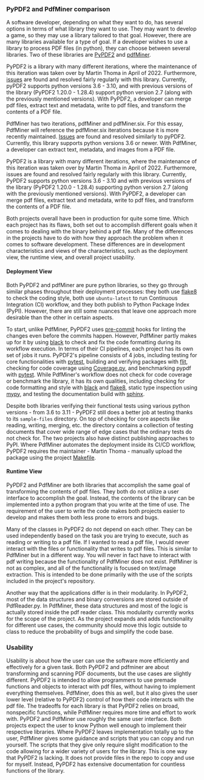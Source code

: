 ### PyPDF2 and PdfMiner comparison

A software developer, depending on what they want to do, has several options in terms of what library they want to use. They may want to develop a game, so they may use a library tailored to that goal. However, there are many libraries available for a type of goal. If a developer wishes to use a library to process PDF files (in python), they can choose between several libraries. Two of these libraries are [PyPDF2](https://github.com/py-pdf/PyPDF2) and [pdfMiner](https://github.com/pdfminer/pdfminer.six).

PyPDF2 is a library with many different iterations, where the maintenance of this iteration was taken over by Martin Thoma in April of 2022. Furthermore, [issues](https://github.com/py-pdf/PyPDF2/issues) are found and resolved fairly regularly with this library. Currently, pyPDF2 supports python versions 3.6 - 3.10, and with previous versions of the library (PyPDF2 1.20.0 - 1.28.4) support python version 2.7 (along with the previously mentioned versions). With PyPDF2, a developer can merge pdf files, extract text and metadata, write to pdf files, and transform the contents of a PDF file. 

PdfMiner has two iterations, pdfMiner and pdfMiner.six. For this essay, PdfMiner will reference the pdfMiner.six iterations because it is more recently maintained. [Issues](https://github.com/pdfminer/pdfminer.six/issues) are found and resolved similarly to pyPDF2. Currently, this library supports python versions 3.6 or newer. With PdfMiner, a developer can extract text, metadata, and images from a PDF file.  

PyPDF2 is a library with many different iterations, where the maintenance of this iteration was taken over by Martin Thoma in April of 2022. Furthermore, issues are found and resolved fairly regularly with this library. Currently, PyPDF2 supports python versions 3.6 - 3.10 and with previous versions of the library (PyPDF2 1.20.0 - 1.28.4) supporting python version 2.7 (along with the previously mentioned versions). With PyPDF2, a developer can merge pdf files, extract text and metadata, write to pdf files, and transform the contents of a PDF file. 

Both projects overall have been in production for quite some time. Which each project has its flaws, both set out to accomplish different goals when it comes to dealing with the binary behind a pdf file. Many of the differences in the projects have to do with how they approach the problem when it comes to software development. These differences are in development characteristics and views of the characteristics, such as the deployment view, the runtime view, and overall project usability.

#### Deployment View 
Both PyPDF2 and pdfMiner are pure python libraries, so they go through similar phases throughout their deployment processes: they both use [flake8](https://flake8.pycqa.org/en/latest/) to check the coding style, both use `ubuntu-latest` to run Continuous Integration (CI) workflow, and they both publish to Python Package Index (PyPI). However, there are still some nuances that leave one approach more desirable than the other in certain aspects.  

To start, unlike PdfMiner, PyPDF2 uses [pre-commit](https://pre-commit.com/) hooks for linting the changes even before the commits happen. However, PdfMiner partly makes up for it by using [black](https://black.readthedocs.io/en/stable/) to check and fix the code formatting during its workflow execution. In terms of their CI pipelines, each project has its own set of jobs it runs. PyPDF2's pipeline consists of 4 jobs, including testing for core functionalities with [pytest](https://docs.pytest.org/en/7.2.x/), building and verifying packages with [flit](https://flit.pypa.io/en/stable/), checking for code coverage using [Coverage.py](https://coverage.readthedocs.io/en/6.5.0/), and benchmarking pypdf with [pytest](https://docs.pytest.org/en/7.2.x/). While PdfMiner's workflow does not check for code coverage or benchmark the library, it has its own qualities, including checking for code formatting and style with [black](https://black.readthedocs.io/en/stable/) and [flake8](https://flake8.pycqa.org/en/latest/), static type inspection using [mypy](http://mypy-lang.org/), and testing the documentation build with [sphinx](https://www.sphinx-doc.org/en/master/index.html).  

Despite both libraries verifying their functional tests using various python versions - from 3.6 to 3.11 - PyPDF2 still does a better job at testing thanks to its `sample-files` directory. On top of checking for core aspects like reading, writing, merging, etc. the directory contains a collection of testing documents that cover wide range of edge cases that the ordinary tests do not check for. The two projects also have distinct publishing approaches to PyPI. Where PdfMiner automates the deployment inside its CI/CD workflow, PyPDF2 requires the maintainer - Martin Thoma - manually upload the package using the project [Makefile](https://github.com/py-pdf/PyPDF2/blob/main/Makefile). 

#### Runtime View
PyPDF2 and PdfMiner are both libraries that accomplish the same goal of transforming the contents of pdf files. They both do not utilize a user interface to accomplish the goal. Instead, the contents of the library can be implemented into a python program that you write at the time of use. The requirement of the user to write the code makes both projects easier to develop and makes them both less prone to errors and bugs.

Many of the classes in PyPDF2 do not depend on each other. They can be used independently based on the task you are trying to execute, such as reading or writing to a pdf file. If I wanted to read a pdf file, I would never interact with the files or functionality that writes to pdf files. This is similar to PdfMiner but in a different way. You will never in fact have to interact with pdf writing because the functionality of PdfMiner does not exist. PdfMiner is not as complex, and all of the functionality is focused on text/image extraction. This is intended to be done primarily with the use of the scripts included in the project's repository.

Another way that the applications differ is in their modularity. In PyPDF2, most of the data structures and binary conversions are stored outside of PdfReader.py. In PdfMiner, these data structures and most of the logic is actually stored inside the pdf reader class. This modularity currently works for the scope of the project. As the project expands and adds functionality for different use cases, the community should move this logic outside to class to reduce the probability of bugs and simplify the code base.

### Usability
Usability is about how the user can use the software more efficiently and effectively for a given task. Both PyPDF2 and pdfminer are about transforming and scanning PDF documents, but the use cases are slightly different. PyPDF2 is intended to allow programmers to use premade functions and objects to interact with pdf files, without having to implement everything themselves. PdfMiner, does this as well, but it also gives the user lower level (relative to PyPDF2) control of how their code interacts with the pdf file. The tradeoffs for each library is that PyPDF2 relies on broad, nonspecific functions, while PdfMiner requires more time and effort to work with. PyPDF2 and PdfMiner use roughly the same user interface. Both projects expect the user to know Python well enough to implement their respective libraries. Where PyPDF2 leaves implementation totally up to the user, PdfMiner gives some guidance and scripts that you can copy and run yourself. The scripts that they give only require slight modification to the code allowing for a wider variety of users for the library. This is one way that PyPDF2 is lacking. It does not provide files in the repo to copy and use for myself. Instead, PyPDF2 has extensive documentation for countless functions of the library.
